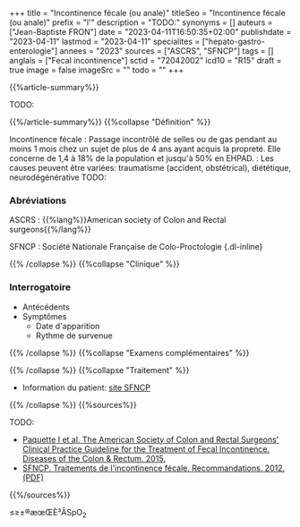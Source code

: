 +++
title = "Incontinence fécale (ou anale)"
titleSeo = "Incontinence fécale (ou anale)"
prefix = "l'"
description = "TODO:"
synonyms = []
auteurs = ["Jean-Baptiste FRON"]
date = "2023-04-11T16:50:35+02:00"
publishdate = "2023-04-11"
lastmod = "2023-04-11"
specialites = ["hepato-gastro-enterologie"]
annees = "2023"
sources = ["ASCRS", "SFNCP"]
tags = []
anglais = ["Fecal incontinence"]
sctid = "72042002"
icd10 = "R15"
draft = true
image = false
imageSrc = ""
todo = ""
+++

{{%article-summary%}}

TODO:

{{%/article-summary%}}
{{%collapse "Définition" %}}

Incontinence fécale
: Passage incontrôlé de selles ou de gas pendant au moins 1 mois chez un sujet de plus de 4 ans ayant acquis la propreté. Elle concerne de 1,4 à 18% de la population et jusqu'à 50% en EHPAD.
: Les causes peuvent être variées: traumatisme (accident, obstétrical), diététique, neurodégénérative TODO:

### Abréviations

ASCRS
: {{%lang%}}American society of Colon and Rectal surgeons{{%/lang%}}

SFNCP
: Société Nationale Française de Colo-Proctologie
{.dl-inline}

{{% /collapse %}}
{{%collapse "Clinique" %}}

### Interrogatoire

- Antécédents
- Symptômes
  - Date d'apparition
  - Rythme de survenue

{{% /collapse %}}
{{%collapse "Examens complémentaires" %}}


{{% /collapse %}}
{{%collapse "Traitement" %}}

- Information du patient: [site SFNCP](https://www.snfcp.org/informations-maladies/constipation-et-incontinence/incontinence-fecale/)

{{% /collapse %}}
{{%sources%}}

TODO:

- [Paquette I et al. The American Society of Colon and Rectal Surgeons' Clinical Practice Guideline for the Treatment of Fecal Incontinence. Diseases of the Colon & Rectum. 2015.](https://journals.lww.com/dcrjournal/Fulltext/2015/07000/The_American_Society_of_Colon_and_Rectal_Surgeons_.2.aspx)
- [SFNCP. Traitements de l'incontinence fécale. Recommandations. 2012. (PDF)](https://www.snfcp.org/wp-content/uploads/2017/Recommandations/Recommandation-IA-2013.pdf)

{{%/sources%}}

≤≥±®æœŒÈ³ÂSpO<sub>2</sub>
